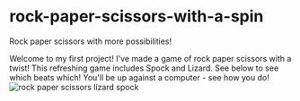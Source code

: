 # rock-paper-scissors-with-a-spin
Rock paper scissors with more possibilities!

Welcome to my first project!
I've made a game of rock paper scissors with a twist!
This refreshing game includes Spock and Lizard. See below to see which beats which!
You'll be up against a computer - see how you do!
![rock paper scissors lizard spock](https://aws1.discourse-cdn.com/codecademy/original/5X/1/e/9/a/1e9ae22826a47a2d2e9f0e8f0f0cdf21a8479715.jpeg)